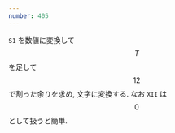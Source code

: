 ```yaml
---
number: 405
---
```

`S1` を数値に変換して $$ T $$ を足して $$ 12 $$ で割った余りを求め, 文字に変換する. なお `XII` は $$ 0 $$ として扱うと簡単.
